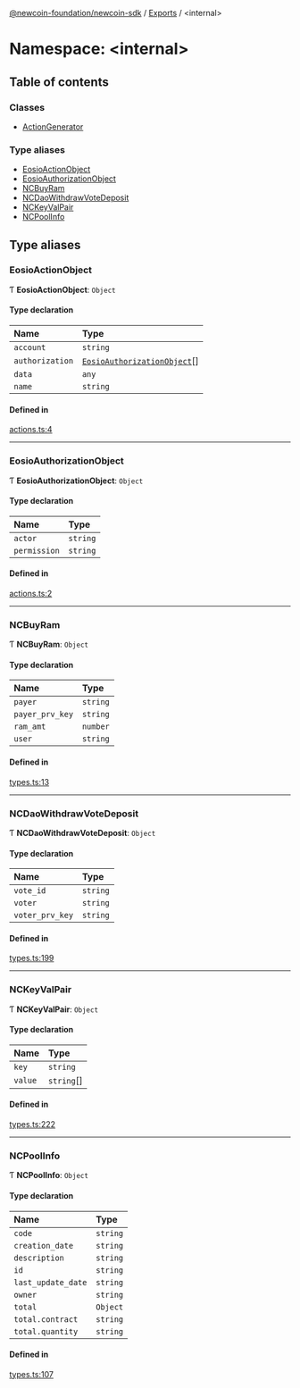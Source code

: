 [@newcoin-foundation/newcoin-sdk](../README.md) / [Exports](../modules.md) / <internal\>

# Namespace: <internal\>

## Table of contents

### Classes

- [ActionGenerator](../classes/internal_.ActionGenerator.md)

### Type aliases

- [EosioActionObject](internal_.md#eosioactionobject)
- [EosioAuthorizationObject](internal_.md#eosioauthorizationobject)
- [NCBuyRam](internal_.md#ncbuyram)
- [NCDaoWithdrawVoteDeposit](internal_.md#ncdaowithdrawvotedeposit)
- [NCKeyValPair](internal_.md#nckeyvalpair)
- [NCPoolInfo](internal_.md#ncpoolinfo)

## Type aliases

### EosioActionObject

Ƭ **EosioActionObject**: `Object`

#### Type declaration

| Name | Type |
| :------ | :------ |
| `account` | `string` |
| `authorization` | [`EosioAuthorizationObject`](internal_.md#eosioauthorizationobject)[] |
| `data` | `any` |
| `name` | `string` |

#### Defined in

[actions.ts:4](https://github.com/Newcoin-Foundation/newcoin-sdk/blob/0d5f91e/src/actions.ts#L4)

___

### EosioAuthorizationObject

Ƭ **EosioAuthorizationObject**: `Object`

#### Type declaration

| Name | Type |
| :------ | :------ |
| `actor` | `string` |
| `permission` | `string` |

#### Defined in

[actions.ts:2](https://github.com/Newcoin-Foundation/newcoin-sdk/blob/0d5f91e/src/actions.ts#L2)

___

### NCBuyRam

Ƭ **NCBuyRam**: `Object`

#### Type declaration

| Name | Type |
| :------ | :------ |
| `payer` | `string` |
| `payer_prv_key` | `string` |
| `ram_amt` | `number` |
| `user` | `string` |

#### Defined in

[types.ts:13](https://github.com/Newcoin-Foundation/newcoin-sdk/blob/0d5f91e/src/types.ts#L13)

___

### NCDaoWithdrawVoteDeposit

Ƭ **NCDaoWithdrawVoteDeposit**: `Object`

#### Type declaration

| Name | Type |
| :------ | :------ |
| `vote_id` | `string` |
| `voter` | `string` |
| `voter_prv_key` | `string` |

#### Defined in

[types.ts:199](https://github.com/Newcoin-Foundation/newcoin-sdk/blob/0d5f91e/src/types.ts#L199)

___

### NCKeyValPair

Ƭ **NCKeyValPair**: `Object`

#### Type declaration

| Name | Type |
| :------ | :------ |
| `key` | `string` |
| `value` | `string`[] |

#### Defined in

[types.ts:222](https://github.com/Newcoin-Foundation/newcoin-sdk/blob/0d5f91e/src/types.ts#L222)

___

### NCPoolInfo

Ƭ **NCPoolInfo**: `Object`

#### Type declaration

| Name | Type |
| :------ | :------ |
| `code` | `string` |
| `creation_date` | `string` |
| `description` | `string` |
| `id` | `string` |
| `last_update_date` | `string` |
| `owner` | `string` |
| `total` | `Object` |
| `total.contract` | `string` |
| `total.quantity` | `string` |

#### Defined in

[types.ts:107](https://github.com/Newcoin-Foundation/newcoin-sdk/blob/0d5f91e/src/types.ts#L107)
